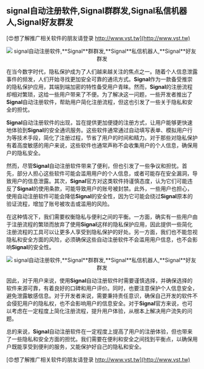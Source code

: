 ## **signal自动注册软件,**Signal**群群发,**Signal**私信机器人,**Signal**好友群发**

[😍想了解推广相关软件的朋友请登录 http://www.vst.tw](http://www.vst.tw)

 <center><img src="https://vst.tw/MP4/tuiguang/png/8.png" alt="signal自动注册软件,**Signal**群群发,**Signal**私信机器人,**Signal**好友群发"></center>

在当今数字时代，隐私保护成为了人们越来越关注的焦点之一。随着个人信息泄露事件的频发，人们开始寻找更加安全可靠的通讯方式。**Signal**作为一款备受推崇的隐私保护应用，其端到端加密的特性备受用户青睐。然而，**Signal**的注册流程却相对繁琐，这给一些用户带来了不便。为了解决这一问题，一些开发者推出了**Signal**自动注册软件，帮助用户简化注册流程，但这也引发了一些关于隐私和安全的担忧。

**Signal**自动注册软件的出现，旨在提供更加便捷的注册方式，让用户能够更快速地体验到**Signal**的安全通讯服务。这些软件通常通过自动填写表单、模拟用户行为等技术手段，简化了注册过程，节省了用户的时间和精力。对于那些对隐私保护有着高度敏感的用户来说，这些软件也通常声称不会收集用户的个人信息，确保用户的隐私安全。

然而，尽管**Signal**自动注册软件带来了便利，但也引发了一些争议和担忧。首先，部分人担心这些软件可能会滥用用户的个人信息，或者可能存在安全漏洞，导致用户的信息泄露。其次，**Signal**官方对这类软件持谨慎态度，认为它们可能违反了**Signal**的使用条款，可能导致用户的账号被封禁。此外，一些用户也担心，使用自动注册软件可能会降低**Signal**的安全性，因为它可能会绕过**Signal**原本的验证流程，增加了账号被攻击或滥用的风险。

在这种情况下，我们需要权衡隐私与便利之间的平衡。一方面，确实有一些用户由于注册流程的繁琐而放弃了使用**Signal**这样的隐私保护应用，因此提供一些简化注册流程的工具可以让更多人享受到隐私保护的好处。另一方面，我们也不能忽视隐私和安全方面的风险，必须确保这些自动注册软件不会滥用用户信息，也不会影响**Signal**的安全性。

 <center><img src="https://vst.tw/MP4/tuiguang/png/1.png" alt="signal自动注册软件,**Signal**群群发,**Signal**私信机器人,**Signal**好友群发"></center>

因此，对于用户来说，使用**Signal**自动注册软件时需要谨慎选择，并确保选择的软件来源可靠，有着良好的口碑和用户评价。同时，也要注意保护个人信息安全，避免泄露敏感信息。对于开发者来说，需要秉持责任意识，确保自己开发的软件不会侵犯用户的隐私权，也不会影响用户的信息安全。对于**Signal**官方来说，也可以考虑在一定程度上简化注册流程，提升用户体验，从根本上解决用户流失的问题。

总的来说，**Signal**自动注册软件在一定程度上提高了用户的注册体验，但也带来了一些隐私和安全方面的担忧。我们需要在便利和安全之间找到平衡点，以确保用户既能享受到便利的服务，又能保护好自己的隐私和安全。

[😍想了解推广相关软件的朋友请登录 http://www.vst.tw](http://www.vst.tw)



